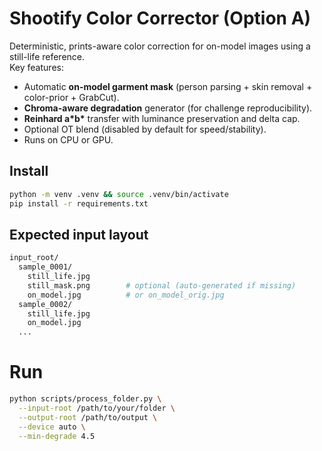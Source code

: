 # Shootify Color Corrector (Option A)

Deterministic, prints-aware color correction for on-model images using a still-life reference.  
Key features:
- Automatic **on-model garment mask** (person parsing + skin removal + color-prior + GrabCut).
- **Chroma-aware degradation** generator (for challenge reproducibility).
- **Reinhard a\*b\*** transfer with luminance preservation and delta cap.
- Optional OT blend (disabled by default for speed/stability).
- Runs on CPU or GPU.

## Install
```bash
python -m venv .venv && source .venv/bin/activate
pip install -r requirements.txt

```

## Expected input layout
```bash
input_root/
  sample_0001/
    still_life.jpg
    still_mask.png        # optional (auto-generated if missing)
    on_model.jpg          # or on_model_orig.jpg
  sample_0002/
    still_life.jpg
    on_model.jpg
  ...
```
# Run
```bash
python scripts/process_folder.py \
  --input-root /path/to/your/folder \
  --output-root /path/to/output \
  --device auto \
  --min-degrade 4.5
```
